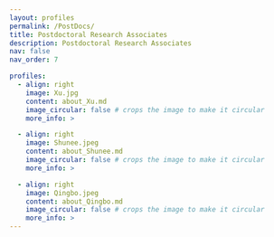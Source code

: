 ```yaml
---
layout: profiles
permalink: /PostDocs/
title: Postdoctoral Research Associates
description: Postdoctoral Research Associates
nav: false
nav_order: 7

profiles:
  - align: right
    image: Xu.jpg
    content: about_Xu.md
    image_circular: false # crops the image to make it circular
    more_info: >

  - align: right
    image: Shunee.jpeg
    content: about_Shunee.md
    image_circular: false # crops the image to make it circular
    more_info: >

  - align: right
    image: Qingbo.jpeg
    content: about_Qingbo.md
    image_circular: false # crops the image to make it circular
    more_info: >
---
```

